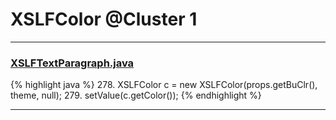 # XSLFColor @Cluster 1

***

### [XSLFTextParagraph.java](https://searchcode.com/codesearch/view/97406665/)
{% highlight java %}
278. XSLFColor c = new XSLFColor(props.getBuClr(), theme, null);
279. setValue(c.getColor());
{% endhighlight %}

***


